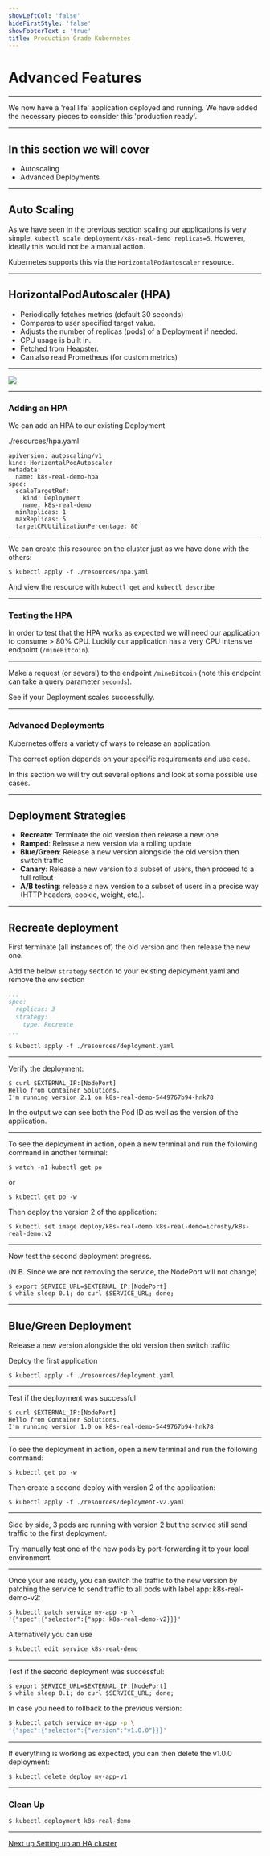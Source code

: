 ```yaml
---
showLeftCol: 'false'
hideFirstStyle: 'false'
showFooterText : 'true'
title: Production Grade Kubernetes
---
```


# Advanced Features

---

We now have a 'real life' application deployed and running. We have added the necessary pieces to consider this 'production ready'.

---

## In this section we will cover

- Autoscaling
- Advanced Deployments

---

## Auto Scaling

As we have seen in the previous section scaling our applications is very simple. `kubectl scale deployment/k8s-real-demo replicas=5`.  However, ideally this would not be a manual action.

Kubernetes supports this via the `HorizontalPodAutoscaler` resource.

---

## HorizontalPodAutoscaler (HPA)

* Periodically fetches metrics (default 30 seconds)
* Compares to user specified target value.
* Adjusts the number of replicas (pods) of a Deployment if needed.
* CPU usage is built in.
* Fetched from Heapster.
* Can also read Prometheus (for custom metrics)

---

<img src="img/5. Auto sclaing process-01.png">

---

### Adding an HPA

We can add an HPA to our existing Deployment

./resources/hpa.yaml

```
apiVersion: autoscaling/v1
kind: HorizontalPodAutoscaler
metadata:
  name: k8s-real-demo-hpa
spec:
  scaleTargetRef:
    kind: Deployment
    name: k8s-real-demo
  minReplicas: 1
  maxReplicas: 5
  targetCPUUtilizationPercentage: 80
```

---

We can create this resource on the cluster just as we have done with the others:

```
$ kubectl apply -f ./resources/hpa.yaml
```

And view the resource with `kubectl get` and `kubectl describe`

---

### Testing the HPA

In order to test that the HPA works as expected we will need our application to consume > 80% CPU. Luckily our application has a very CPU intensive endpoint (`/mineBitcoin`).

---

Make a request (or several) to the endpoint `/mineBitcoin` (note this endpoint can take a query parameter `seconds`).

See if your Deployment scales successfully.

---

### Advanced Deployments

Kubernetes offers a variety of ways to release an application.

The correct option depends on your specific requirements and use case.

In this section we will try out several options and look at some possible use cases.

---

## Deployment Strategies

- **Recreate**: Terminate the old version then release a new one
- **Ramped**: Release a new version via a rolling update
- **Blue/Green**: Release a new version alongside the old version then switch traffic
- **Canary**: Release a new version to a subset of users, then proceed to a full rollout
- **A/B testing**: release a new version to a subset of users in a precise way (HTTP headers, cookie, weight, etc.).

---

## Recreate deployment

First terminate (all instances of) the old version and then release the new one.

Add the below `strategy` section to your existing deployment.yaml and remove the `env` section

```yaml
...
spec:
  replicas: 3
  strategy:
    type: Recreate
...

```

```
$ kubectl apply -f ./resources/deployment.yaml
```

---

Verify the deployment:

```
$ curl $EXTERNAL_IP:[NodePort]
Hello from Container Solutions.
I'm running version 2.1 on k8s-real-demo-5449767b94-hnk78
```

In the output we can see both the Pod ID as well as the version of the application.

---

To see the deployment in action, open a new terminal and run the following command in another terminal:

```
$ watch -n1 kubectl get po
```
or
```
$ kubectl get po -w
```

Then deploy the version 2 of the application:

```
$ kubectl set image deploy/k8s-real-demo k8s-real-demo=icrosby/k8s-real-demo:v2
```

---

Now test the second deployment progress.

(N.B. Since we are not removing the service, the NodePort will not change)

```
$ export SERVICE_URL=$EXTERNAL_IP:[NodePort]
$ while sleep 0.1; do curl $SERVICE_URL; done;
```

---

## Blue/Green Deployment
Release a new version alongside the old version then switch traffic


Deploy the first application

```
$ kubectl apply -f ./resources/deployment.yaml
```

---

Test if the deployment was successful

```
$ curl $EXTERNAL_IP:[NodePort]
Hello from Container Solutions.
I'm running version 1.0 on k8s-real-demo-5449767b94-hnk78
```

---

To see the deployment in action, open a new terminal and run the following command:

```
$ kubectl get po -w
```

Then create a second deploy with version 2 of the application:

```
$ kubectl apply -f ./resources/deployment-v2.yaml
```

---

Side by side, 3 pods are running with version 2 but the service still send traffic to the first deployment.

Try manually test one of the new pods by port-forwarding it to your local environment.

---

Once your are ready, you can switch the traffic to the new version by patching the service to send traffic
to all pods with label app: k8s-real-demo-v2:

```
$ kubectl patch service my-app -p \
'{"spec":{"selector":{"app: k8s-real-demo-v2}}}'
```

Alternatively you can use

```
$ kubectl edit service k8s-real-demo
```

---

Test if the second deployment was successful:

```
$ export SERVICE_URL=$EXTERNAL_IP:[NodePort]
$ while sleep 0.1; do curl $SERVICE_URL; done;
```

In case you need to rollback to the previous version:

```bash
$ kubectl patch service my-app -p \
'{"spec":{"selector":{"version":"v1.0.0"}}}'
```

---

If everything is working as expected, you can then delete the v1.0.0 deployment:

```
$ kubectl delete deploy my-app-v1
```

---

### Clean Up

```
$ kubectl deployment k8s-real-demo
```

---

[Next up Setting up an HA cluster](../05_cluster.md)
